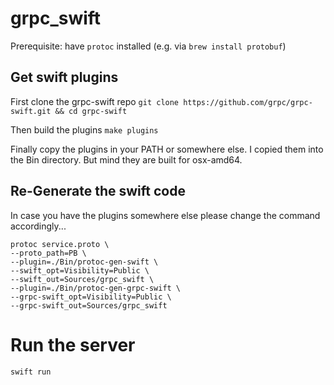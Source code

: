 # grpc_swift

Prerequisite: have `protoc` installed (e.g. via `brew install protobuf`)

## Get swift plugins

First clone the grpc-swift repo 
`git clone https://github.com/grpc/grpc-swift.git && cd grpc-swift`

Then build the plugins
`make plugins`

Finally copy the plugins in your PATH or somewhere else.
I copied them into the Bin directory. But mind they are built for osx-amd64.

## Re-Generate the swift code

In case you have the plugins somewhere else please change the command accordingly...

```shell
protoc service.proto \
--proto_path=PB \
--plugin=./Bin/protoc-gen-swift \
--swift_opt=Visibility=Public \
--swift_out=Sources/grpc_swift \
--plugin=./Bin/protoc-gen-grpc-swift \
--grpc-swift_opt=Visibility=Public \
--grpc-swift_out=Sources/grpc_swift
```

# Run the server

`swift run`
